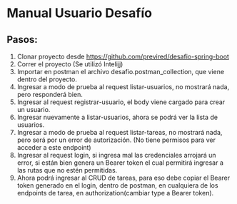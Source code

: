 # Manual Usuario Desafío

## Pasos:

1) Clonar proyecto desde https://github.com/previred/desafio-spring-boot
2) Correr el proyecto (Se utilizó Intelijj) 
3) Importar en postman el archivo desafio.postman_collection, 
que viene dentro del proyecto.
4) Ingresar a modo de prueba al request listar-usuarios, no mostrará nada, 
pero responderá bien.
4) Ingresar al request registrar-usuario, el body viene cargado 
para crear un usuario.
5) Ingresar nuevamente a listar-usuarios, ahora se podrá ver la lista de usuarios.
6) Ingresar a modo de prueba al request listar-tareas, no mostrará nada, 
pero será por un error de autorización. (No tiene permisos para ver acceder a 
este endpoint)
7) Ingresar al request login, si ingresa mal las credenciales arrojará un error,
si están bien genera un Bearer token el cual permitirá ingresar a las rutas que 
no estén permitidas.
8) Ahora podrá ingresar al CRUD de tareas, para eso debe copiar el Bearer token
generado en el login, dentro de postman, en cualquiera de los endpoints de
tarea, en authorization(cambiar type a Bearer token).

